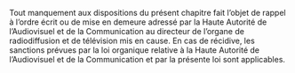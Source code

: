 Tout manquement aux dispositions du présent chapitre fait l’objet de rappel à l’ordre écrit ou de mise en demeure adressé par la Haute Autorité de l’Audiovisuel et de la Communication au directeur de l’organe de radiodiffusion et de télévision mis en cause.
En cas de récidive, les sanctions prévues par la loi organique relative à la Haute Autorité de l’Audiovisuel et de la Communication et par la présente loi sont applicables.